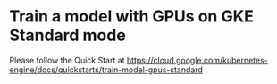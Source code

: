 # Train a model with GPUs on GKE Standard mode

Please follow the Quick Start at https://cloud.google.com/kubernetes-engine/docs/quickstarts/train-model-gpus-standard
